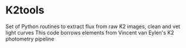 # K2tools
Set of Python routines to extract flux from raw K2 images, clean and vet light curves
This code borrows elements from Vincent van Eylen's K2 photometry pipeline
